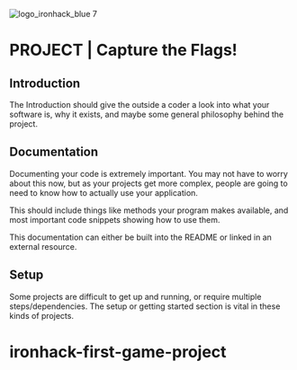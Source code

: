 ![logo_ironhack_blue 7](https://i.imgur.com/1QgrNNw.png)

# PROJECT | Capture the Flags!

## Introduction

The Introduction should give the outside a coder a look into what your software is, why it exists, and maybe some general philosophy behind the project.

## Documentation

Documenting your code is extremely important. You may not have to worry about this now, but as your projects get more complex, people are going to need to know how to actually use your application.

This should include things like methods your program makes available, and most important code snippets showing how to use them.

This documentation can either be built into the README or linked in an external resource.

## Setup

Some projects are difficult to get up and running, or require multiple steps/dependencies. The setup or getting started section is vital in these kinds of projects.



# ironhack-first-game-project
